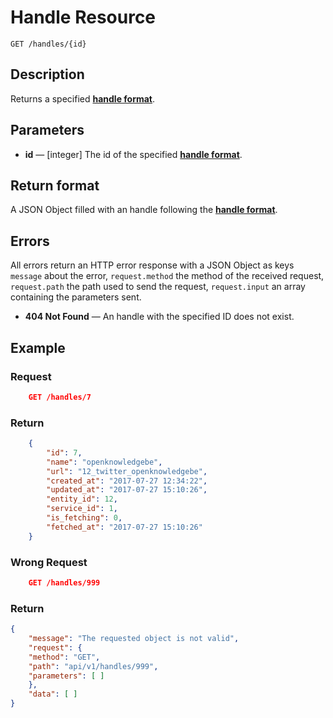 # Handle Resource

    GET /handles/{id}

## Description

Returns a specified **[handle format][]**.

## Parameters

- **id** — [integer] The id of the specified **[handle format][]**.

## Return format

A JSON Object filled with an handle following the **[handle format][]**.

## Errors

All errors return an HTTP error response with a JSON Object as keys ``message`` about the error, ``request.method`` the method of the received request, ``request.path`` the path used to send the request, ``request.input`` an array containing the parameters sent.

- **404 Not Found** — An handle with the specified ID does not exist.

## Example

### **Request**

``` json
    GET /handles/7
```

### **Return**

``` json
    {
        "id": 7,
        "name": "openknowledgebe",
        "url": "12_twitter_openknowledgebe",
        "created_at": "2017-07-27 12:34:22",
        "updated_at": "2017-07-27 15:10:26",
        "entity_id": 12,
        "service_id": 1,
        "is_fetching": 0,
        "fetched_at": "2017-07-27 15:10:26"
    }

```

### **Wrong Request**

``` json
    GET /handles/999
```

### **Return**

``` json
{
    "message": "The requested object is not valid",
    "request": {
    "method": "GET",
    "path": "api/v1/handles/999",
    "parameters": [ ]
    },
    "data": [ ]
}
```

[handle format]: ../../formats.md#short-format-handle
